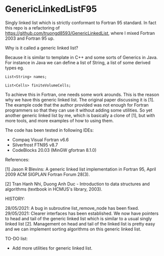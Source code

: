 # GenericLinkedListF95
Singly linked list which is strictly conformant to Fortran 95 standard. In fact this repo is a refactoring of https://github.com/truongd8593/GenericLinkedList, where I mixed Fortran 2003 and Fortran 95 up.

Why is it called a generic linked list?

Because it is similar to template in C++ and some sorts of Generics in Java. For instance in Java we can define a list of String, a list of some derived types eg.

```
List<String> names;
  
List<Cells> finiteVolumeCells;
```
  
To achieve this in Fortran, one needs some work arounds. This is the reason why we have this generic linked list. The original paper discussing it is [1]. The example code that the author provided was not enough for Fortran programmers so that they can use it without adding some utilities. So yet another generic linked list by me, which is basically a clone of [1], but with more tools, and more examples of how to using them. 

The code has been tested in following IDEs:

- Compaq Visual Fortran v6.6
- Silverfrost FTN95 v8.7
- CodeBlocks 20.03 (MinGW gfortran 8.1.0)

References:

[1] Jason R Blevins: A generic linked list implementation in Fortran 95, April 2009 ACM SIGPLAN Fortran Forum 28(3).

[2] Tran Hanh Nhi, Duong Anh Duc - Introduction to data structures and algorithms (textbook in HCMUS's library, 2003).

HISTORY:

28/05/2021: A bug in subroutine list_remove_node has been fixed.
29/05/2021: Clearer interfaces has been established. We now have pointers to head and tail of the generic linked list which is similar to a usual singly linked list [2]. Management on head and tail of the linked list is pretty easy and we can implement sorting algorithms on this generic linked list.

TO-DO list:

- Add more utilities for generic linked list.
